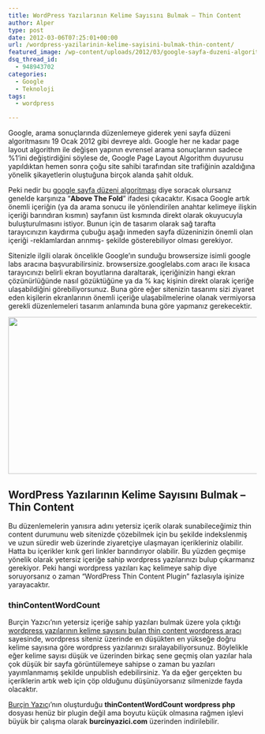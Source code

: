 ```yaml
---
title: WordPress Yazılarının Kelime Sayısını Bulmak – Thin Content
author: Alper
type: post
date: 2012-03-06T07:25:01+00:00
url: /wordpress-yazilarinin-kelime-sayisini-bulmak-thin-content/
featured_image: /wp-content/uploads/2012/03/google-sayfa-duzeni-algoritmasi-100x100.jpg
dsq_thread_id:
  - 948943702
categories:
  - Google
  - Teknoloji
tags:
  - wordpress

---
```

Google, arama sonuçlarında düzenlemeye giderek yeni sayfa düzeni algoritmasını 19 Ocak 2012 gibi devreye aldı. Google her ne kadar page layout algorithm ile değişen yapının evrensel arama sonuçlarının sadece %1&#8217;ini değiştirdiğini söylese de, Google Page Layout Algorithm duyurusu yapıldıktan hemen sonra çoğu site sahibi tarafından site trafiğinin azaldığına yönelik şikayetlerin oluştuğuna birçok alanda şahit olduk.

Peki nedir bu <a title="google sayfa düzeni algoritması" href="https://www.burcinyazici.com/google-page-layoutsayfa-duzeni-algoritmasi-nedir-kimleri-etkiler-nasil-onlem-almali-2220.html" target="_blank">google sayfa düzeni algoritması</a> diye soracak olursanız genelde karşınıza &#8220;**Above The Fold**&#8221; ifadesi çıkacaktır. Kısaca Google artık önemli içeriğin (ya da arama sonucu ile yönlendirilen anahtar kelimeye ilişkin içeriği barındıran kısmın) sayfanın üst kısmında direkt olarak okuyucuyla buluşturulmasını istiyor. Bunun için de tasarım olarak sağ tarafta tarayıcınızın kaydırma çubuğu aşağı inmeden sayfa düzeninizin önemli olan içeriği -reklamlardan arınmış- şekilde gösterebiliyor olması gerekiyor.

Sitenizle ilgili olarak öncelikle Google&#8217;ın sunduğu browsersize isimli google labs aracına başvurabilirsiniz. browsersize.googlelabs.com aracı ile kısaca tarayıcınızı belirli ekran boyutlarına daraltarak, içeriğinizin hangi ekran çözünürlüğünde nasıl gözüktüğüne ya da % kaç kişinin direkt olarak içeriğe ulaşabildiğini görebiliyorsunuz. Buna göre eğer sitenizin tasarımı sizi ziyaret eden kişilerin ekranlarının önemli içeriğe ulaşabilmelerine olanak vermiyorsa gerekli düzenlemeleri tasarım anlamında buna göre yapmanız gerekecektir.

<img class="aligncenter size-full wp-image-8084" title="google-sayfa-duzeni-algoritmasi" src="https://www.murekkep.org/wp-content/uploads/2012/03/google-sayfa-duzeni-algoritmasi.jpg" alt="" width="550" height="318" srcset="https://www.murekkep.org/wp-content/uploads/2012/03/google-sayfa-duzeni-algoritmasi.jpg 550w, https://www.murekkep.org/wp-content/uploads/2012/03/google-sayfa-duzeni-algoritmasi-400x231.jpg 400w, https://www.murekkep.org/wp-content/uploads/2012/03/google-sayfa-duzeni-algoritmasi-50x28.jpg 50w, https://www.murekkep.org/wp-content/uploads/2012/03/google-sayfa-duzeni-algoritmasi-216x125.jpg 216w" sizes="(max-width: 550px) 100vw, 550px" /> 

## WordPress Yazılarının Kelime Sayısını Bulmak &#8211; Thin Content

Bu düzenlemelerin yanısıra adını yetersiz içerik olarak sunabileceğimiz thin content durumunu web sitenizde çözebilmek için bu şekilde indekslenmiş ve uzun süredir web üzerinde ziyaretçiye ulaşmayan içerikleriniz olabilir. Hatta bu içerikler kırık geri linkler barındırıyor olabilir. Bu yüzden geçmişe yönelik olarak yetersiz içeriğe sahip wordpress yazılarınızı bulup çıkarmanız gerekiyor. Peki hangi wordpress yazıları kaç kelimeye sahip diye soruyorsanız o zaman &#8220;WordPress Thin Content Plugin&#8221; fazlasıyla işinize yarayacaktır.

### thinContentWordCount

Burçin Yazıcı&#8217;nın yetersiz içeriğe sahip yazıları bulmak üzere yola çıktığı <a title="wordpress yazılarının kelime sayısı thin content" href="https://www.burcinyazici.com/wordpress-yazilarini-kelime-sayisina-gore-nasil-listelerim-2346.html" target="_blank">wordpress yazılarının kelime sayısını bulan thin content wordpress aracı</a> sayesinde, wordpress siteniz üzerinde en düşükten en yükseğe doğru kelime sayısına göre wordpress yazılarınızı sıralayabiliyorsunuz. Böylelikle eğer kelime sayısı düşük ve üzerinden birkaç sene geçmiş olan yazılar hala çok düşük bir sayfa görüntülemeye sahipse o zaman bu yazıları yayımlanmamış şekilde unpublish edebilirsiniz. Ya da eğer gerçekten bu içeriklerin artık web için çöp olduğunu düşünüyorsanız silmenizde fayda olacaktır.

<a title="Burçin Yazıcı" href="https://www.burcinyazici.com/ben-kimim" target="_blank">Burçin Yazıc</a>ı&#8217;nın oluşturduğu **thinContentWordCount wordpress php** dosyası henüz bir plugin değil ama boyutu küçük olmasına rağmen işlevi büyük bir çalışma olarak **burcinyazici.com** üzerinden indirilebilir.